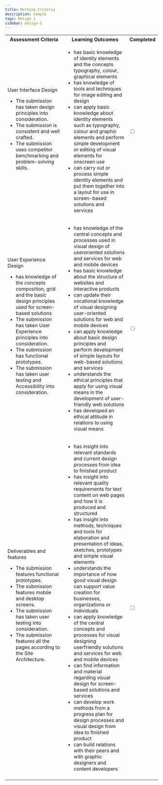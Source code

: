 ```yaml
---
title: Marking Criteria
description: sample
tags: Design 1
sidebar: design-1
---
```


<table style="max-width: 100%">
  <tr>
    <th>Assessment Criteria</th>
    <th>Learning Outcomes</th>
    <th>Completed</th>
  </tr>
  <tr>
    <td>User Interface Design
      <ul>
        <li>The submission has taken design principles into consideration.</li>
        <li>The submission is consistent and well crafted.</li>
        <li>The submission uses competitor benchmarking and problem-solving skills.</li>
      </ul>
    </td>
    <td>
      <ul>
        <li>has basic knowledge of identity elements and the concepts typography, colour, graphical
elements</li>
        <li>has knowledge of tools and techniques for image editing and design</li>
        <li>can apply basic knowledge about identity elements such as typography, colour and
graphic elements and perform simple development or editing of visual elements for onscreen
use</li>
        <li>can carry out or process simple identity elements and put them together into a layout for
use in screen-based solutions and services</li>
      </ul>
    </td>
    <td>
      <input type="checkbox">
    </td>
  </tr>
  <tr>
    <td>User Experience Design
      <ul>
        <li>has knowledge of the concepts composition, grid and the basic design principles used for
screen-based solutions</li>
        <li>The submission has taken User Experience  principles into consideration.</li>
        <li>The submission has functional prototypes.</li>
        <li>The submission has taken user testing and Accessibility into consideration.</li>
      </ul>
    </td>
    <td>
      <ul>
        <li>has knowledge of the central concepts and processes used in visual design of useroriented
solutions and services for web and mobile devices</li>
        <li>has basic knowledge about the structure of websites and interactive products</li>
        <li>can update their vocational knowledge of visual designing user-oriented solutions for
web and mobile devices</li>
        <li>can apply knowledge about basic design principles and perform development of simple
layouts for web-based solutions and services</li>
        <li>understands the ethical principles that apply for using visual means in the development
of user-friendly web solutions</li>
        <li>has developed an ethical attitude in relations to using visual means</li>
      </ul>
    </td>
    <td>
      <input type="checkbox">
    </td>
  </tr>
  <tr>
    <td>Deliverables and features
      <ul>
        <li>The submission features functional prototypes.</li>
        <li>The submission features mobile and desktop screens.</li>
        <li>The submission has taken user testing into consideration.</li>
        <li>The submission features all the pages according to the Site Architecture.</li>
      </ul>
    </td>
    <td>
      <ul>
        <li>has insight into relevant standards and current design processes from idea to finished
product</li>
        <li>has insight into relevant quality requirements for text content on web pages and how it
is produced and structured</li>
        <li>has insight into methods, techniques and tools for elaboration and presentation of ideas,
sketches, prototypes and simple visual elements</li>
        <li>understands the importance of how good visual design can support value creation for
businesses, organizations or individuals</li>
        <li>can apply knowledge of the central concepts and processes for visual designing userfriendly
solutions and services for web and mobile devices</li>
        <li>can find information and material regarding visual design for screen-based solutions and
services</li>
        <li>can develop work methods from a progress plan for design processes and visual design
from idea to finished product</li>
        <li>can build relations with their peers and with graphic designers and content developers</li>
      </ul>
    </td>
    <td>
      <input type="checkbox">
    </td>
  </tr>
   <tr>
    <td colspan="2">
    </td>
    <td class="grade">
    </td>
  </tr>
</table>

<script>
  const checkboxes = document.querySelectorAll("input[type='checkbox']");
  const grade = document.querySelector(".grade");
  let criteriaPassed = 0;
  checkboxes.forEach(item => item.onclick = function(e){
    if(e.target.checked === true){
      criteriaPassed++;
      if(criteriaPassed === checkboxes.length){
        grade.innerHTML = "Passed";
      }
    }
    else {
      criteriaPassed--;
      grade.innerHTML = "";
    }
  })
</script>
